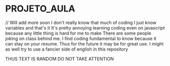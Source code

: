 # PROJETO_AULA

// Will add more soon
I don't really know that much of coding
I just know variables and that's it
It's pretty annoying learning coding even on javascript because any little thing is hard for me to make
There are some people joking on class behind me.
I find coding fundamental to know because it can stay on your resume. Thus for the future it may be for great use.
I might as well try to use a fancier side of english in this repository




THUS TEXT IS RANDOM DO NOT TAKE ATTENTION
